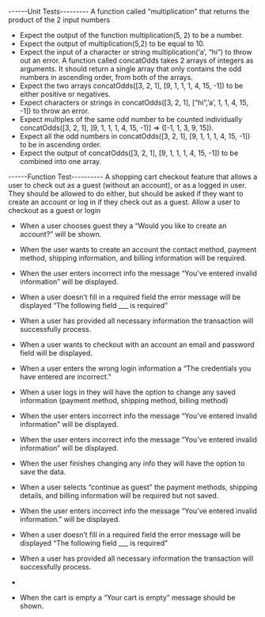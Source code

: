 ------Unit Tests---------
A function called “multiplication” that returns the product of the 2 input numbers
-	Expect the output of the function multiplication(5, 2) to be a number.
-	Expect the output of multiplication(5,2) to be equal to 10.
-	Expect the input of a character or string multiplication(‘a’, “hi”) to throw out an error.
A function called concatOdds takes 2 arrays of integers as arguments. It should return a single array that only contains the odd numbers in ascending order, from both of the arrays. 
-	Expect the two arrays concatOdds([3, 2, 1], [9, 1, 1, 1, 4, 15, -1]) to be either positive or negatives.
-	Expect characters or strings in concatOdds([3, 2, 1], [“hi”,’a’, 1,  1, 4, 15, -1]) to throw an error.
-	Expect multiples of the same odd number to be counted individually concatOdds([3, 2, 1], ]9, 1, 1, 1, 4, 15, -1)] => ([-1, 1, 3, 9, 15]).
-	Expect all the odd numbers in concatOdds([3, 2, 1], [9, 1, 1, 1, 4, 15, -1]) to be in ascending order.
-	Expect the output of concatOdds([3, 2, 1], [9, 1, 1, 1, 4, 15, -1]) to be combined into one array. 




------Function Test----------
A shopping cart checkout feature that allows a user to check out as a guest (without an account), or as a logged in user. They should be allowed to do either, but should be asked if they want to create an account or log in if they check out as a guest. 
Allow a user to checkout as a guest or login
-	When a user chooses guest they a “Would you like to create an account?” will be shown.
-	When the user wants to create an account the contact method, payment method, shipping information, and billing information will be required. 
-	When the user enters incorrect info the message “You’ve entered invalid information” will be displayed. 
-	When a user doesn’t fill in a required field the error message will be displayed “The following field ___ is required”
-	When a user has provided all necessary information the transaction will successfully process. 

-	When a user wants to checkout with an account an email and password field will be displayed. 
-	When a user enters the wrong login information a “The credentials you have entered are incorrect.”
-	When a user logs in they will have the option to change any saved information (payment method, shipping method, billing method)
-	When the user enters incorrect info the message “You’ve entered invalid information” will be displayed.
-	When the user enters incorrect info the message “You’ve entered invalid information” will be displayed.
-	When the user finishes changing any info they will have the option to save the data. 

-	When a user selects “continue as guest” the payment methods, shipping details, and billing information will be required but not saved. 
-	When the user enters incorrect info the message “You’ve entered invalid information.” will be displayed. 
-	When a user doesn’t fill in a required field the error message will be displayed “The following field ___ is required”
-	When a user has provided all necessary information the transaction will successfully process. 
-	

-	When the cart is empty a “Your cart is empty” message should be shown.

